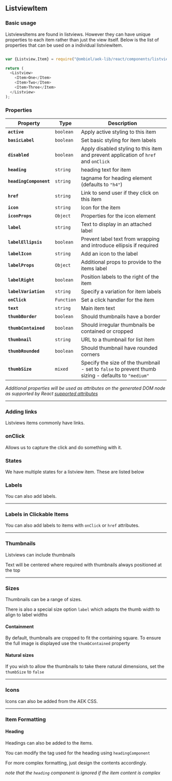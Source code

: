 ## ListviewItem

### Basic usage

ListviewsItems are found in listviews. However they can have unique properties to each item rather than just the view itself. Below is the list of properties that can be used on a individual listviewitem.


``` javascript

var {Listview,Item} = require("@ombiel/aek-lib/react/components/listview");

return (
  <Listview>
    <Item>One</Item>
    <Item>Two</Item>
    <Item>Three</Item>
  </Listview>
);

```

### Properties

Property              | Type       | Description
----------------------|------------| -----------
**`active`**          | `boolean`  | Apply active styling to this item
**`basicLabel`**      | `boolean`  | Set basic styling for item labels
**`disabled`**        | `boolean`  | Apply disabled styling to this item and prevent application of `href` and `onClick`  
**`heading`**         | `string`   | heading text for item
**`headingComponent`**| `string`   | tagname for heading element (defaults to `"h4"`)
**`href`**            | `string`   | Link to send user if they click on this item
**`icon`**            | `string`   | Icon for the item
**`iconProps`**       | `Object`   | Properties for the icon element
**`label`**           | `string`   | Text to display in an attached label
**`labelEllipsis`**   | `boolean`  | Prevent label text from wrapping and introduce ellipsis if required
**`labelIcon`**       | `string`   | Add an icon to the label
**`labelProps`**      | `Object`   | Additional props to provide to the items label
**`labelRight`**      | `boolean`  | Position labels to the right of the item
**`labelVariation`**  | `string`   | Specify a variation for item labels
**`onClick`**         | `Function` | Set a click handler for the item
**`text`**            | `string`   | Main item text
**`thumbBorder`**     | `boolean`  | Should thumbnails have a border
**`thumbContained`**  | `boolean`  | Should irregular thumbnails be contained or cropped
**`thumbnail`**       | `string`   | URL to a thumbnail for list item
**`thumbRounded`**    | `boolean`  | Should thumbnail have rounded corners
**`thumbSize`**       | `mixed`    | Specify the size of the thumbnail - set to `false` to prevent thumb sizing - defaults to `"medium"`


_Additional properties will be used as attributes on the generated DOM node as supported by React [supported attributes](https://facebook.github.io/react/docs/tags-and-attributes.html#html-attributes)_

--------


### Adding links

Listviews items commonly have links.

<script type="text/aek-example" data-contained>

  var {Listview,Item} = require("@ombiel/aek-lib/react/components/listview");

  return (
    <Listview>
      <Item href="http://www.facebook.com">Facebook</Item>
      <Item href="http://www.google.com">Google</Item>
    </Listview>
  );

</script>

### onClick

Allows us to capture the click and do something with it.

<script type="text/aek-example" data-contained>

  var {Listview,Item} = require("@ombiel/aek-lib/react/components/listview");

  function handler1(e) {
    e.preventDefault();
    alert("I am Item One");
  }

  function handler2(e) {
    e.preventDefault();
    alert("I am Item Two");
  }

  return (
    <Listview>
      <Item onClick={handler1}>Item One</Item>
      <Item onClick={handler2}>Item Two</Item>
    </Listview>
  );

</script>

### States

We have multiple states for a listview item. These are listed below

<script type="text/aek-example" data-contained>

  var {Listview,Item} = require("@ombiel/aek-lib/react/components/listview");

  return (
    <Listview>
      <Item href="#">Normal Item</Item>
      <Item active href="#">Active Item</Item>
      <Item href="#" disabled>Disabled Item</Item>
    </Listview>
  );

</script>


### Labels

You can also add labels.

<script type="text/aek-example" data-contained>

  var {Listview,Item} = require("@ombiel/aek-lib/react/components/listview");

  return (
    <Listview>
      <Item label="Label 1">Dapibus Purus Ipsum</Item>
      <Item label="Label 2" basicLabel labelVariation="alt">Pellentesque ornare sem lacinia quam venenatis vestibulum. Pellentesque ornare sem lacinia quam venenatis vestibulum. Pellentesque ornare sem lacinia quam venenatis vestibulum.</Item>
      <Item label="Label 3" labelVariation="alt" labelRight>Dapibus Purus Ipsum</Item>
      <Item label="Label 4" icon="rocket" labelVariation="alt" labelRight labelIcon="comment">Dapibus Purus Ipsum</Item>
      <Item label="A much longer label that should need clipping" basicLabel labelEllipsis>Pellentesque ornare sem lacinia quam venenatis vestibulum. Pellentesque ornare sem lacinia quam venenatis vestibulum. Pellentesque ornare sem lacinia quam venenatis vestibulum.</Item>
      <Item label="Label 5" labelVariation="alt" labelProps={{style:{color:"#000033",textShadow:"1px 1px 2px #fff",fontWeight:"bold"}}}>Pellentesque ornare sem lacinia quam venenatis vestibulum. Pellentesque ornare sem lacinia quam venenatis vestibulum. Pellentesque ornare sem lacinia quam venenatis vestibulum.</Item>
    </Listview>
  );

</script>

---

### Labels in Clickable Items

You can also add labels to items with `onClick` or `href` attributes.

<script type="text/aek-example" data-contained>

  var {Listview,Item} = require("@ombiel/aek-lib/react/components/listview");

  return (
    <Listview>
      <Item label="Label 1" href="#">Dapibus Purus Ipsum</Item>
      <Item label="Label 2" href="#" basicLabel labelVariation="alt">Pellentesque ornare sem lacinia quam venenatis vestibulum. Pellentesque ornare sem lacinia quam venenatis vestibulum. Pellentesque ornare sem lacinia quam venenatis vestibulum.</Item>
      <Item label="Label 3" onClick={(e)=>e.preventDefault()} labelRight labelVariation="alt">Dapibus Purus Ipsum</Item>
      <Item label="Label 4" onClick={(e)=>e.preventDefault()} basicLabel labelRight labelVariation="alt" icon="home" labelIcon="rocket">Dapibus Purus Ipsum</Item>
      <Item label="A much longer label that should need clipping" onClick={(e)=>e.preventDefault()} basicLabel labelEllipsis>Pellentesque ornare sem lacinia quam venenatis vestibulum. Pellentesque ornare sem lacinia quam venenatis vestibulum. Pellentesque ornare sem lacinia quam venenatis vestibulum.</Item>
      <Item label="Label 5" labelVariation="alt" onClick={(e)=>e.preventDefault()} labelProps={{style:{color:"#000033",textShadow:"1px 1px 2px #fff",fontWeight:"bold"}}}>Pellentesque ornare sem lacinia quam venenatis vestibulum. Pellentesque ornare sem lacinia quam venenatis vestibulum. Pellentesque ornare sem lacinia quam venenatis vestibulum.</Item>
    </Listview>
  );

</script>

---

### Thumbnails

Listviews can include thumbnails

<script type="text/aek-example" data-contained>

  var {Listview,Item} = require("@ombiel/aek-lib/react/components/listview");

  return (
    <Listview>
      <Item thumbnail="http://lorempixel.com/100/150?standard">Standard thumbnail</Item>
      <Item thumbnail="http://lorempixel.com/50/100?multiple">Example with some<br/>multiple lines</Item>
      <Item thumbnail="http://lorempixel.com/output/cats-q-g-50-50-8.jpg" thumbBorder>Bordered thumbnail</Item>
      <Item thumbnail="http://lorempixel.com/100/120?square" thumbRounded={false}>Square corners</Item>
    </Listview>
  );

</script>

Text will be centered where required with thumbnails always positioned at the top

<script type="text/aek-example" data-contained>

  var {Listview,Item} = require("@ombiel/aek-lib/react/components/listview");

  return (
    <Listview>
      <Item thumbnail="http://lorempixel.com/100/100?more">
        <p className="small"><em>New Item</em></p>
        <h4>An item with more content</h4>
        <p>Duis mollis, est non commodo luctus, nisi erat porttitor ligula, eget lacinia odio sem nec elit.
        Maecenas sed diam eget risus varius blandit sit amet non magna.</p>
      </Item>
    </Listview>
  );

</script>

---

### Sizes

Thumbnails can be a range of sizes.

<script type="text/aek-example" data-contained>

  var {Listview,Item} = require("@ombiel/aek-lib/react/components/listview");

  return (
    <Listview>
      <Item thumbnail="http://lorempixel.com/200/200" thumbSize="mini">mini</Item>
      <Item thumbnail="http://lorempixel.com/200/200" thumbSize="tiny">tiny</Item>
      <Item thumbnail="http://lorempixel.com/200/200" thumbSize="small">small</Item>
      <Item thumbnail="http://lorempixel.com/200/200" thumbSize="medium">medium (default)</Item>
      <Item thumbnail="http://lorempixel.com/200/200" thumbSize="large">large</Item>
      <Item thumbnail="http://lorempixel.com/200/200" thumbSize="big">big</Item>
      <Item thumbnail="http://lorempixel.com/200/200" thumbSize="huge">huge</Item>
    </Listview>
  );

</script>

There is also a special size option `label` which adapts the thumb width to align to label widths

<script type="text/aek-example" data-contained>

  var {Listview,Item} = require("@ombiel/aek-lib/react/components/listview");

  return (
    <Listview uniformLabels>
      <Item thumbnail="http://lorempixel.com/200/200" thumbSize="label">
        <p><strong>Text</strong></p>
        <p>Lorem Ipsum</p>
      </Item>
      <Item label="Label 1" href="#">Dapibus Purus Ipsum</Item>
      <Item label="Label 2" href="#" basicLabel labelVariation="alt">Pellentesque ornare sem lacinia quam venenatis vestibulum. Pellentesque ornare sem lacinia quam venenatis vestibulum. Pellentesque ornare sem lacinia quam venenatis vestibulum.</Item>
    </Listview>
  );

</script>


#### Containment

By default, thumbnails are cropped to fit the containing square. To ensure the full image is displayed use the `thumbContained` property

<script type="text/aek-example" data-contained>

  var {Listview,Item} = require("@ombiel/aek-lib/react/components/listview");

  return (
    <Listview>
      <Item thumbnail="http://lorempixel.com/200/100" thumbSize="huge" thumbBorder>normal (cropped)</Item>
      <Item thumbnail="http://lorempixel.com/200/100" thumbSize="huge" thumbContained thumbBorder>contained</Item>
      <Item thumbnail="http://lorempixel.com/100/200" thumbSize="huge" thumbBorder>normal (cropped)</Item>
      <Item thumbnail="http://lorempixel.com/100/200" thumbSize="huge" thumbContained thumbBorder>contained</Item>
    </Listview>
  );

</script>


#### Natural sizes

If you wish to allow the thumbnails to take there natural dimensions, set the `thumbSize` to `false`


<script type="text/aek-example" data-contained>

  var {Listview,Item} = require("@ombiel/aek-lib/react/components/listview");

  return (
    <Listview>
      <Item thumbnail="http://lorempixel.com/100/50" thumbSize={false}>wide image</Item>
      <Item thumbnail="http://lorempixel.com/50/100" thumbSize={false}>tall image</Item>
    </Listview>
  );

</script>


---

### Icons

Icons can also be added from the AEK CSS.

<script type="text/aek-example" data-contained>

  var {Listview,Item} = require("@ombiel/aek-lib/react/components/listview");

  return (
    <Listview>
      <Item icon="rocket" thumbSize="mini">mini</Item>
      <Item icon="rocket" thumbSize="tiny">tiny</Item>
      <Item icon="rocket" thumbSize="small">small</Item>
      <Item icon="rocket" thumbSize="medium">medium (default)</Item>
      <Item icon="rocket" thumbSize="large">large</Item>
      <Item icon="rocket" thumbSize="big">big</Item>
      <Item icon="rocket" thumbSize="huge">huge</Item>
    </Listview>
  );

</script>

-----

### Item Formatting

#### Heading

Headings can also be added to the items.

<script type="text/aek-example" data-contained>

  var {Listview,Item} = require("@ombiel/aek-lib/react/components/listview");

  return (
    <Listview>
      <Item heading="Facebook" icon="facebook" href="http://www.facebook.com">www.facebook.com</Item>
      <Item heading="Google" icon="google" href="http://www.google.com">www.google.com<br/>new line</Item>
    </Listview>
  );

</script>

You can modify the tag used for the heading using `headingComponent`

<script type="text/aek-example" data-contained>

  var {Listview,Item} = require("@ombiel/aek-lib/react/components/listview");

  return (
    <Listview>
      <Item heading="Heading Two" headingComponent="h2">Paragraph</Item>
      <Item heading="Heading Three" headingComponent="h3">Paragraph</Item>
      <Item heading="Heading Four" headingComponent="h4">Paragraph</Item>
      <Item heading="Heading Five" headingComponent="h5">Paragraph</Item>
    </Listview>
  );

</script>

For more complex formatting, just design the contents accordingly.

<script type="text/aek-example" data-contained>

  var {Listview,Item} = require("@ombiel/aek-lib/react/components/listview");

  return (
    <Listview>
      <Item href="#" active>
        <h2>Heading Two</h2>
        <p className="large">Large Text</p>
        <p className="small"><em>Normal Text</em></p>
      </Item>
      <Item>
        <p className="small"><em>Small Text</em></p>
        <p className="large">Large Text</p>
        <p>Paragraph</p>
      </Item>
      <Item onClick={()=>false}>
        <p className="small"><em>Small Text</em></p>
        <p className="large">Large Text</p>
        <p>Paragraph</p>
      </Item>
    </Listview>
  );

</script>

_note that the `heading` component is ignored if the item content is complex_

